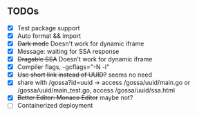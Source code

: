 ## TODOs

- [x] Test package support
- [x] Auto format && import
- [x] ~~Dark mode~~ Doesn't work for dynamic iframe
- [x] Message: waiting for SSA response
- [x] ~~Dragable SSA~~ Doesn't work for dynamic iframe
- [x] Compiler flags, -gcflags="-N -l"
- [x] ~~Use short link instead of UUID?~~ seems no need
- [x] share with /gossa?id=uuid -> access /gossa/uuid/main.go or /gossa/uuid/main_test.go, access /gossa/uuid/ssa.html
- [x] ~~Better Editor: Monaco Editor~~ maybe not?
- [ ] Containerized deployment